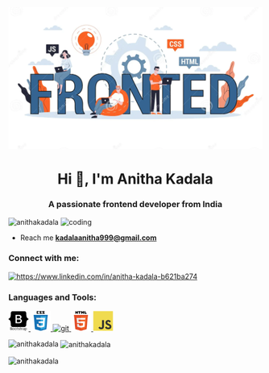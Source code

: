 ![logo](https://github.com/Anithakadala/Anithakadala/blob/main/GItbanner.png)

<h1 align="center">Hi 👋, I'm Anitha Kadala</h1>
<h3 align="center">A passionate frontend developer from India</h3>
<img align="right" alt="coding" width="400" src="https://user-images.githubusercontent.com/59734313/157189039-c09b3e38-9f42-42c0-ab54-14f1574190a7.gif">

<p align="left"> <img src="https://komarev.com/ghpvc/?username=anithakadala&label=Profile%20views&color=0e75b6&style=flat" alt="anithakadala" /> </p>

- Reach me **kadalaanitha999@gmail.com**

<h3 align="left">Connect with me:</h3>
<p align="left">
<a href="https://www.linkedin.com/in/anitha-kadala-b621ba274" target="blank"><img align="center" src="https://raw.githubusercontent.com/rahuldkjain/github-profile-readme-generator/master/src/images/icons/Social/linked-in-alt.svg" alt="https://www.linkedin.com/in/anitha-kadala-b621ba274" height="30" width="40" /></a>
</p>

<h3 align="left">Languages and Tools:</h3>
<p align="left"> <a href="https://getbootstrap.com" target="_blank" rel="noreferrer"> <img src="https://raw.githubusercontent.com/devicons/devicon/master/icons/bootstrap/bootstrap-plain-wordmark.svg" alt="bootstrap" width="40" height="40"/> </a> <a href="https://www.w3schools.com/css/" target="_blank" rel="noreferrer"> <img src="https://raw.githubusercontent.com/devicons/devicon/master/icons/css3/css3-original-wordmark.svg" alt="css3" width="40" height="40"/> </a> <a href="https://git-scm.com/" target="_blank" rel="noreferrer"> <img src="https://www.vectorlogo.zone/logos/git-scm/git-scm-icon.svg" alt="git" width="40" height="40"/> </a> <a href="https://www.w3.org/html/" target="_blank" rel="noreferrer"> <img src="https://raw.githubusercontent.com/devicons/devicon/master/icons/html5/html5-original-wordmark.svg" alt="html5" width="40" height="40"/> </a> <a href="https://developer.mozilla.org/en-US/docs/Web/JavaScript" target="_blank" rel="noreferrer"> <img src="https://raw.githubusercontent.com/devicons/devicon/master/icons/javascript/javascript-original.svg" alt="javascript" width="40" height="40"/> </a> </p>

<p><img align="left" src="https://github-readme-stats.vercel.app/api/top-langs?username=anithakadala&show_icons=true&locale=en&layout=compact" alt="anithakadala" /></p>

<p>&nbsp;<img align="center" src="https://github-readme-stats.vercel.app/api?username=anithakadala&show_icons=true&locale=en" alt="anithakadala" /></p>

<p><img align="center" src="https://github-readme-streak-stats.herokuapp.com/?user=anithakadala&" alt="anithakadala" /></p>
